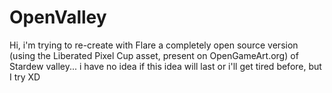 # OpenValley

Hi, i'm trying to re-create with Flare a completely open source version (using the Liberated Pixel Cup asset, present on OpenGameArt.org) of Stardew valley... i have no idea if this idea will last or i'll get tired before, but I try XD